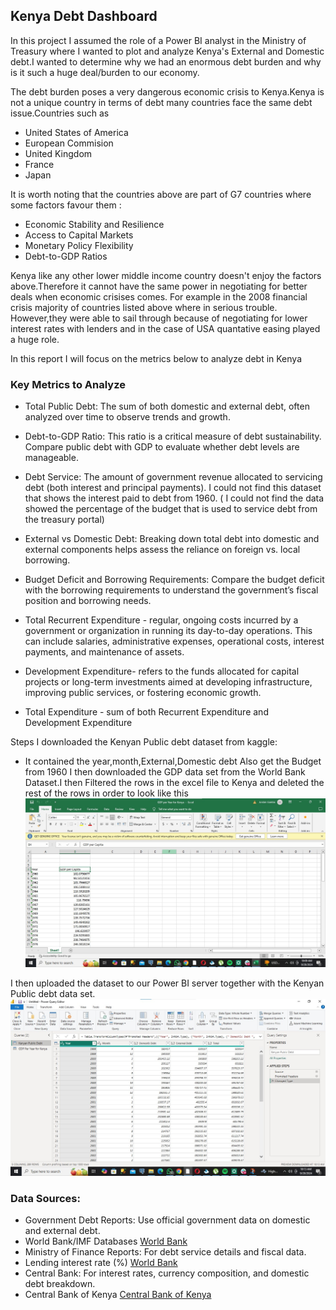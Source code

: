 ## Kenya Debt Dashboard
In this project I assumed the role of a Power BI analyst in the Ministry of Treasury where I wanted to plot and analyze Kenya's External and Domestic debt.I wanted to determine why we had an enormous debt burden and why is it such a huge deal/burden to our economy.

The debt burden poses a very dangerous economic crisis to Kenya.Kenya is not a unique country in terms of debt many countries face the same debt issue.Countries such as 
 - United States of America
-  European Commision
-  United Kingdom
-  France
-  Japan

It is worth noting that the countries above are part of G7 countries where some factors favour them :
- Economic Stability and Resilience
- Access to Capital Markets
- Monetary Policy Flexibility
- Debt-to-GDP Ratios

Kenya like any other lower middle income country doesn't enjoy the factors above.Therefore it cannot have the same power in negotiating for better deals when economic crisises comes. For example in the 2008 financial crisis majority of countries listed above where in serious trouble. However,they were able to sail through because of negotiating for lower interest rates with lenders and in the case of USA quantative easing played a huge role.

In this report I will focus on the metrics below to analyze debt in Kenya

### Key Metrics to Analyze
- Total Public Debt: The sum of both domestic and external debt, often analyzed over time to observe trends and growth.
- Debt-to-GDP Ratio: This ratio is a critical measure of debt sustainability. Compare public debt with GDP to evaluate whether debt levels are manageable.
- Debt Service: The amount of government revenue allocated to servicing debt (both interest and principal payments). I could not find this dataset that shows the interest paid to debt from 1960. ( I could not find the data showed the percentage of the budget that is used to service debt from the treasury portal)
- External vs Domestic Debt: Breaking down total debt into domestic and external components helps assess the reliance on foreign vs. local borrowing.
- Budget Deficit and Borrowing Requirements: Compare the budget deficit with the borrowing requirements to understand the government’s fiscal position and borrowing needs.


- Total Recurrent Expenditure - regular, ongoing costs incurred by a government or organization in running its day-to-day operations. This can include salaries, administrative expenses, operational costs, interest payments, and maintenance of assets.
- Development Expenditure- refers to the funds allocated for capital projects or long-term investments aimed at developing infrastructure, improving public services, or fostering economic growth.
- Total Expenditure - sum of both Recurrent Expenditure and Development Expenditure



Steps
I downloaded the Kenyan Public debt dataset from kaggle:
- It contained the year,month,External,Domestic debt
Also get the Budget from 1960
I then downloaded the GDP data set from the World Bank Dataset.I then Filtered the rows in the excel file to Kenya and deleted the rest of the rows in order to look like this
![alt text](https://github.com/JORDANGAMBA99/Power-BI-projects/blob/c24837c57d7f2bcc1f35350eb81e19a097b60180/Kenya%20Debt%20Dashboard/GDP%20Screenshot%20Kenya.jpg)

I then uploaded the dataset to our Power BI server together with the Kenyan Public debt data set.
![alt text](https://github.com/JORDANGAMBA99/Power-BI-projects/blob/cba1e9dbaca98753d61d5cebabfbdba9b94f0987/Kenya%20Debt%20Dashboard/Both%20of%20the%20dataset%20in%20the%20Power%20BI%20server.jpg)






### Data Sources:
- Government Debt Reports: Use official government data on domestic and external debt.
- World Bank/IMF Databases [World Bank](https://data.worldbank.org/indicator/NY.GDP.PCAP.CD?locations=KE)
- Ministry of Finance Reports: For debt service details and fiscal data.
- Lending interest rate (%) [World Bank](https://data.worldbank.org/indicator/FR.INR.LEND?locations=KE&most_recent_year_desc=true)
- Central Bank: For interest rates, currency composition, and domestic debt breakdown.
- Central Bank of Kenya [Central Bank of Kenya](https://www.centralbank.go.ke/statistics/government-finance-statistics/)

